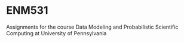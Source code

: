 # ENM531
Assignments for the course Data Modeling and Probabilistic Scientific Computing at University of Pennsylvania

